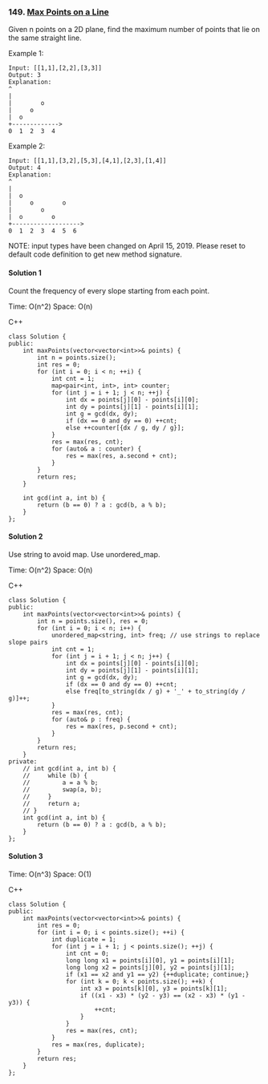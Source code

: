 ### 149\. [Max Points on a Line](https://leetcode.com/problems/max-points-on-a-line/)

Given n points on a 2D plane, find the maximum number of points that lie on the same straight line.

Example 1:
```
Input: [[1,1],[2,2],[3,3]]
Output: 3
Explanation:
^
|
|        o
|     o
|  o  
+------------->
0  1  2  3  4
```

Example 2:
```
Input: [[1,1],[3,2],[5,3],[4,1],[2,3],[1,4]]
Output: 4
Explanation:
^
|
|  o
|     o        o
|        o
|  o        o
+------------------->
0  1  2  3  4  5  6
```

NOTE: input types have been changed on April 15, 2019. Please reset to default code definition to get new method signature.


#### Solution 1

Count the frequency of every slope starting from each point. 

Time: O(n^2)
Space: O(n)

C++

```
class Solution {
public:
    int maxPoints(vector<vector<int>>& points) {
        int n = points.size();
        int res = 0;
        for (int i = 0; i < n; ++i) {
            int cnt = 1;
            map<pair<int, int>, int> counter;
            for (int j = i + 1; j < n; ++j) {
                int dx = points[j][0] - points[i][0];
                int dy = points[j][1] - points[i][1];
                int g = gcd(dx, dy);
                if (dx == 0 and dy == 0) ++cnt;
                else ++counter[{dx / g, dy / g}];
            }
            res = max(res, cnt);
            for (auto& a : counter) {
                res = max(res, a.second + cnt);
            }
        }
        return res;
    }
    
    int gcd(int a, int b) {
        return (b == 0) ? a : gcd(b, a % b);
    }
};
```

#### Solution 2

Use string to avoid map. Use unordered_map.

Time: O(n^2)
Space: O(n)

C++

```
class Solution {
public:
    int maxPoints(vector<vector<int>>& points) {
        int n = points.size(), res = 0;
        for (int i = 0; i < n; i++) {
            unordered_map<string, int> freq; // use strings to replace slope pairs
            int cnt = 1;
            for (int j = i + 1; j < n; j++) {
            	int dx = points[j][0] - points[i][0];
                int dy = points[j][1] - points[i][1];
                int g = gcd(dx, dy);
                if (dx == 0 and dy == 0) ++cnt;
                else freq[to_string(dx / g) + '_' + to_string(dy / g)]++;
            }
            res = max(res, cnt);
            for (auto& p : freq) {
                res = max(res, p.second + cnt);
            }
        }
        return res;
    }
private:
    // int gcd(int a, int b) {
    //     while (b) {
    //         a = a % b;
    //         swap(a, b);
    //     }
    //     return a;
    // }
    int gcd(int a, int b) {
        return (b == 0) ? a : gcd(b, a % b);
    }
};
```

#### Solution 3

Time: O(n^3)
Space: O(1)

C++

```
class Solution {
public:
    int maxPoints(vector<vector<int>>& points) {
        int res = 0;
        for (int i = 0; i < points.size(); ++i) {
            int duplicate = 1;
            for (int j = i + 1; j < points.size(); ++j) {
                int cnt = 0;
                long long x1 = points[i][0], y1 = points[i][1];
                long long x2 = points[j][0], y2 = points[j][1];
                if (x1 == x2 and y1 == y2) {++duplicate; continue;}
                for (int k = 0; k < points.size(); ++k) {
                    int x3 = points[k][0], y3 = points[k][1];
                    if ((x1 - x3) * (y2 - y3) == (x2 - x3) * (y1 - y3)) {
                        ++cnt;
                    }
                }
                res = max(res, cnt);
            }
            res = max(res, duplicate);
        }
        return res;
    }
};
```

